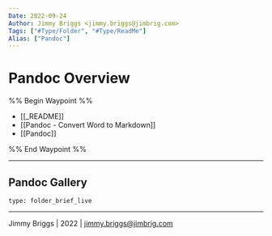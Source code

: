 ```yaml
---
Date: 2022-09-24
Author: Jimmy Briggs <jimmy.briggs@jimbrig.com>
Tags: ["#Type/Folder", "#Type/ReadMe"]
Alias: ["Pandoc"]
---
```


# Pandoc Overview

%% Begin Waypoint %%
- [[_README]]
- [[Pandoc - Convert Word to Markdown]]
- [[Pandoc]]

%% End Waypoint %%

***

## Pandoc Gallery

 
```ccard
type: folder_brief_live
```
 

***

Jimmy Briggs | 2022 | <jimmy.briggs@jimbrig.com>



